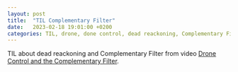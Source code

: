 ```yaml
---
layout: post
title:  "TIL Complementary Filter"
date:   2023-02-18 19:01:00 +0200
categories: TIL, drone, done control, dead reackoning, Complementary Filter
---
```

TIL about dead reackoning and Complementary Filter from video [Drone Control and the Complementary Filter](https://www.youtube.com/watch?v=whSw42XddsU).
